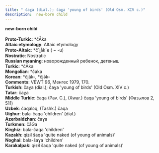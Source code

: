 ```yaml
---
title: " čaɣa (dial.); čaɣa 'young of birds' (Old Osm. XIV c.)"
description:  new-born child
---
```

<p data-pagefind-weight="0.5">
<strong> new-born child</strong><br><br>
<strong>Proto-Turkic</strong>:  *čĀka<br>
<strong>Altaic etymology</strong>:  Altaic etymology<br>
<strong> Proto-Altaic</strong>:  *č`i̯ā́k`e ( ~ -u)<br>
<strong>Nostratic</strong>:  Nostratic<br>
<strong>Russian meaning</strong>:  новорожденный ребенок, детеныш<br>
<strong>Turkic</strong>:  *čĀka<br>
<strong>Mongolian</strong>:  *čaka<br>
<strong>Korean</strong>:  *čjāk-, *čjǝ̄k-<br>
<strong>Comments</strong>:  VEWT 96, Менгес 1979, 170.<br>
<strong>Turkish</strong>:  čaɣa (dial.); čaɣa 'young of birds' (Old Osm. XIV c.)<br>
<strong>Tatar</strong>:  čaɣa<br>
<strong>Middle Turkic</strong>:  čaqa (Pav. C.), (Xwar.) čaqa 'young of birds' (Фазылов 2, 511)<br>
<strong>Uzbek</strong>:  čaqalɔq, (Tashk.) čaqa<br>
<strong>Uighur</strong>:  bala-čaqa 'children' (dial.)<br>
<strong>Azerbaidzhan</strong>:  čaɣa<br>
<strong>Turkmen</strong>:  čāGa<br>
<strong>Kirghiz</strong>:  bala-čaqa 'children'<br>
<strong>Kazakh</strong>:  qɨzɨl šaqa 'quite naked (of young of animals)'<br>
<strong>Noghai</strong>:  bala-šaɣa 'children'<br>
<strong>Karakalpak</strong>:  qɨzɨl šaqa 'quite naked (of young of animals)'<br>

</p>
